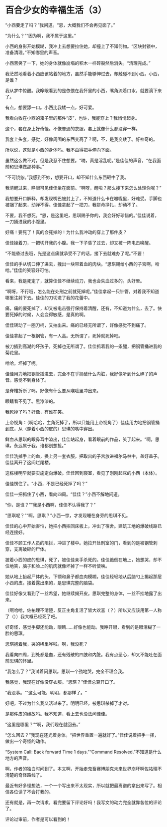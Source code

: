 # 百合少女的幸福生活（3）

“小西要走了吗？”我问道。“恩，大概我们不会再见面了。”

“为什么？”“因为啊，我不属于这里。”

小西的身影开始模糊，我冲上去想要拉住她，却撞上了不知何物。“区块封锁中，准备清理。”不知哪里的声音。

小西苦笑了一下，她的身体就像崩塌的积木一样碎裂然后消失。“清理完成。”

我茫然地看着小西应该站着的地方，虽然手能够伸过去，却触碰不到小西。小西，是谁？

我从梦中惊醒。我睁眼看到的是依偎在我怀里的小西，嘴角流着口水，就要滴下来了。

有点，想要舔一口。小西比我矮一点，好可爱。

我看向收在小西的箱子里的那件“皮”，也许，我能穿上？我悄悄起身。

这个，套在身上好奇怪。不像普通的衣服，套上就像什么都没穿一样。

我套上头套，感觉，好像周围的东西变高了？啊，不，是我变矮了。好神奇的。

所以说，这就是小西的身体吗。我不由得把手伸向下面。

虽然这么做不对，但是我忍不住想要。“呐，真是淫乱呢。”是佳佳的声音，“在我面前和思琪做那种事。”

“不可饶恕。”我感到不妙，想要开口，却不知什么东西砸中了我。

我清醒过来，睁眼可见佳佳坐在面前。“啊呀，醒啦？那么接下来怎么处理你呢？”

我想要开口解释，却发现嘴巴被封上了，不知道什么卡在喉咙里，好难受。手脚也被捆了起来，动弹不得。佳佳拿起了一把刀，我拼命挣扎，却动不了。

不要，我不想死。“恩，是这里吧，思琪赐予你的，我会好好珍惜的。”佳佳说着，一刀捅进我的小腹里。

好痛！要死了！真的会死掉的！为什么我冲动的穿上了那件皮？

佳佳操着刀，一把切开我的小腹。我一下子昏了过去，却又被一阵电击唤醒。

“不能昏过去哦，光是这点痛就承受不了的话，接下去就难办了呢。”不要！

佳佳的手从切口伸了进去，拽出一块带着血的肉块。“思琪赐给小西的子宫啊，哈哈。”佳佳的笑容好可怕。

看来，我是死定了，就算佳佳不继续动刀，我也会失血过多的。头好晕。

“啊呀，不行哦，怎么能在处刑之前就死掉呢。”佳佳拿起一只针管，对着我不知道哪里注射下去。佳佳的刀切进了我的花蕾中。

痛，痛的要死掉了，却又被电击强行保持着清醒，还有，不知道为什么，去了。快要死掉的时候，人会变得敏感，是真的啊。

佳佳转动了一圈刀柄，又抽出来。痛的已经无所谓了，好像感觉不到痛了。

佳佳拿起了一根钢管，有一人高。无所谓了，死掉就死掉吧。

被刀插到高潮的坏孩子，死掉也无所谓了。佳佳抓着我的一条腿，把钢管捅进我的菊花里。

哈哈。坏掉了呢。

佳佳用力地把钢管插进去，完全不在乎捅破什么内脏，我好像听到什么碎了的声音。感觉不到身体了。

是脊椎折断了吗。好像有什么要从喉咙里冲出来。

眼睛看不见了。黑漆漆的。

我死掉了吗？好像，有谁在笑。

上帝视角：（啊哈哈，主角死掉了，所以只能用上帝视角了）佳佳用力地把钢管捅到底，从（穿着小西的皮的）思琪的嘴中穿出。

鲜血从思琪的眼鼻耳中溢出，佳佳站起身，看着眼前的作品，笑了起来。“啊，思琪，永远属于我，谁都别想抢。”

佳佳洗掉手上的血，换上另一套衣服，把取出的子宫放进福尔马林中，盖好盖子。佳佳离开了这间烂尾楼。

这栋楼明早就要实施定向爆破。佳佳回到寝室，看见了刚刚起床的小西（本体）。

佳佳愣住了。“小西，不是已经死掉了吗？”

佳佳一把抓住了小西，看向四周。“佳佳？”小西不解地问道。

“你，是谁？”“我是小西啊，佳佳不认得我了？”

“思琪呢？”“啊，思琪？”小西一惊，才发现睡在身旁的思琪不见。

佳佳的心中开始害怕，她把小西摔回床板上，冲出了宿舍。建筑工地的爆破线路已经连接好。

佳佳不顾工作人员的阻拦，冲进了楼中。她拉开处刑室的门，看到的是被钢管刺穿，支离破碎的尸体。

披着小西的皮的思琪，死了，被佳佳亲手杀死的。佳佳跪倒在地上，她想哭，却不住地笑，脑子和脸上的肌肉就像坏掉了一样不听使唤。

她从地上抬起尸体的头，下颚和鼻子都血肉模糊，佳佳轻轻地从后脑勺上揭起那层小西的皮。接着露出来的，是思琪完整的脑袋。

佳佳好像又看到了一丝希望，她继续揭开皮。思琪完整的身体，一丝不挂地露了出来。

（啊哈哈，佐祐理不清楚，反正主角复活了皆大欢喜（？）所以又应该用第一人称了（））我大概已经死了吧。

好奇怪，感觉手脚还能动，眼睛……好像也能动。我睁开眼，看到的是眼泪糊了一脸的思琪。

思琪抱着我，哭的稀里哗啦。啊，我没死？

我看向四周，到处都是血，还有残破的四肢和内脏。我有点恶心，却又不能吐在面前思琪的怀里。

“我怎么了？”我试着问思琪。思琪一个劲地哭，完全不理会我。

我感觉，我现在好像没穿衣服。“思琪？”佳佳总算开口了。

”我没事。“”这么可能，明明，都那样了。“

好吧，不过为什么我又活过来了。明明已经，被思琪杀掉了才对。

是那件皮的缘故吗。我不知道，看上去也没法问佳佳。

“这里是哪里？”“啊，我们现在就回去。”

“怎么回去？”我现在还光着身体。“把世界重置一遍就好了。”佳佳说着把手一挥，做出一个奇怪的动作。

“System Call: Back forward Time 1 days.”“Command Resolved.”不知道是什么地方的声音。

啊，作者的独白时间到了。本文啊，开始走鬼畜赛博朋克未来世界崩坏啊佐祐理不清楚的奇怪路线了。

最近有好多怪想法，一个一个写出来不太现实，所以就把最离谱的拿出来写了。相信各位读了不会打我的。

还有就是，再一次请求，看完要留下评论好吗！我写文的动力完全就靠各位的评论了。

评论过审前，作者是可以看到的！